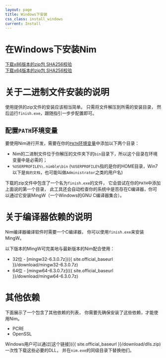 ```yaml
---
layout: page
title: Windows下安装
css_class: install_windows
current: Install
---
```



<h1 class="text-centered page-title main-heading">在Windows下安装Nim</h1>

<div class="center">
  <a href="{{ site.official_baseurl }}/download/nim-{{ site.nim_version }}_x32.zip"
    class="pure-button pure-button-primary download-button">
    <i class="fa fa-file-archive-o" aria-hidden="true"></i>
    下载x86版本的zip包
  </a>
  <a href="{{ site.official_baseurl }}/download/nim-{{ site.nim_version }}_x32.zip.sha256"
    class="pure-button">
    <i class="fa fa-file-text-o" aria-hidden="true"></i>
    SHA256校验
  </a>
</div>

<div class="center">
  <a href="{{ site.official_baseurl }}/download/nim-{{ site.nim_version }}_x64.zip"
    class="pure-button pure-button-primary download-button">
    <i class="fa fa-file-archive-o" aria-hidden="true"></i>
    下载x64版本的zip包
  </a>
  <a href="{{ site.official_baseurl }}/download/nim-{{ site.nim_version }}_x64.zip.sha256"
    class="pure-button">
    <i class="fa fa-file-text-o" aria-hidden="true"></i>
    SHA256校验
  </a>
</div>

# 关于二进制文件安装的说明

使用提供的zip文件的安装应该相当简单。
只需将文件解压到所需的安装目录，
然后运行``finish.exe``，跟随指引一步步配置即可。

## 配置``PATH``环境变量


要使用Nim进行开发，需要在你的[``PATH``环境变量](https://zh.wikipedia.org/wiki/PATH_(%E5%8F%98%E9%87%8F))中添加以下两个目录：

* Nim的二进制文件位于你解压的文件夹下的``bin``目录下，所以这个目录在环境变量中是必需的；
* ``%USERPROFILE%\.nimble\bin`` (``%USERPROFILE%``指的是你的HOME目录，Win7以下是``我的文档``，也可能叫做``Administrator``之类的用户名)

下载的zip文件中包含了一个名为``finish.exe``的文件，
它会尝试在你的``PATH``中添加上面说的第一个目录，
此工具还会自动检查你的系统中是否存在C编译器，你可以通过它安装MingW（一个Windows的GNU C编译器集合）。

# 关于编译器依赖的说明

Nim编译器编译软件时需要一个C编译器，
你可以使用``finish.exe``来安装MingW。

以下版本的MingW可完美地与最新版本的Nim配合使用：

<!-- TODO: Instructions on what to do with these 7z files? -->

* 32位 - [mingw32-6.3.0.7z]({{ site.official_baseurl }}/download/mingw32-6.3.0.7z)
* 64位 - [mingw64-6.3.0.7z]({{ site.official_baseurl }}/download/mingw64-6.3.0.7z)

# 其他依赖

下面展示了一个包含了其他依赖的列表，
你需要先确保安装了这些依赖，才能使用Nim。

* PCRE
* OpenSSL

Windows用户可以通过[这个链接]({{ site.official_baseurl }}/download/dlls.zip)一次性下载这些必要的DLL，
并在`nim.exe`的同级目录下替换他们。

